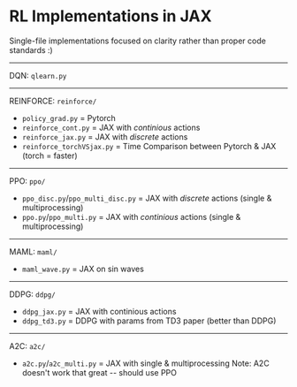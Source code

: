 # RL Implementations in JAX 

Single-file implementations focused on clarity rather than proper code standards :)

---
DQN: `qlearn.py`

---
REINFORCE: `reinforce/`
- `policy_grad.py` = Pytorch  
- `reinforce_cont.py` = JAX with *continious* actions
- `reinforce_jax.py` = JAX with *discrete* actions 
- `reinforce_torchVSjax.py` = Time Comparison between Pytorch & JAX (torch = faster)

---
PPO: `ppo/`
- `ppo_disc.py`/`ppo_multi_disc.py` = JAX with *discrete* actions (single & multiprocessing)
- `ppo.py`/`ppo_multi.py` = JAX with *continious* actions (single & multiprocessing)

---
MAML: `maml/`
- `maml_wave.py` = JAX on sin waves 

---
DDPG: `ddpg/`
- `ddpg_jax.py` = JAX with continious actions
- `ddpg_td3.py` = DDPG with params from TD3 paper (better than DDPG)

---
A2C: `a2c/`
- `a2c.py`/`a2c_multi.py` = JAX with single & multiprocessing 
Note: A2C doesn't work that great -- should use PPO 
